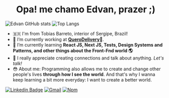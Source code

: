 <h1 align="center">Opa! me chamo Edvan, prazer ;)</h1>

![Edvan GitHub stats](https://github-readme-stats-edvansts.vercel.app/api?username=edvansts&theme=tokyonight&show_icons=true&count_private=true&hide=prs)
![Top Langs](https://github-readme-stats-edvansts.vercel.app/api/top-langs/?username=edvansts&layout=compact&theme=tokyonight)

- 🇧🇷  I'm from Tobias Barreto, interior of Sergipe, Brazil!
- 🔭  I’m currently working at <b>[QueroDelivery](https://querodelivery.com)</b>💜.
- 🌱  I’m currently learning <b>React JS, Next JS, Tests, Design Systems and Patterns, and other things about the Front-Fnd world 🌎</b>
- 💬  I really appreciate creating connections and talk about anything. <i>Let's talk!</i>
- 😳 About me: Programming also allows me to create and change other people's lives <b>through how I see the world</b>. And that's why I wanna keep learning a bit more everyday: I want to create a better world. 

[![Linkedin Badge](https://img.shields.io/badge/-Edvan_de_Matos-blue?style=flat-square&logo=Linkedin&logoColor=white&link=https://www.linkedin.com/in/matos-edvan/)](https://www.linkedin.com/in/matos-edvan/) 
[![Gmail](https://img.shields.io/badge/Gmail-D14836?style=flat-square&logo=gmail&logoColor=white)](mailto:edvan.stt02@gmail.com)
[![Npm](https://img.shields.io/badge/Npm-D14836?style=square&logo=npm&logoColor=red)](https://www.npmjs.com/org/matoss)
